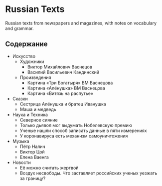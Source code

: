 # Russian Texts

Russian texts from newspapers and magazines, with notes on vocabulary and grammar.

## Содержание

- Искусство
    - Художники
        - Виктор Михайлович Васнецов
        - Василий Васильевич Кандинский
    - Произведения
        - Картина «Три Богатыря» ВМ Васнецова
        - Картина «Алёнушка» ВМ Васнецова
        - Картина «Витязь на распутье»
- Сказки
    - Сестрица Алёнушка и братец Иванушка
    - Маша и медведь
- Наука и Техника
    - Северное сияние
    - Только дьявол мог выдумать Нобелевскую премию
    - Ученые нашли способ записать данные в пяти измерениях
    - У коронавируса есть механизм самоуничтожения
- Музыка
    - Пётр Налич
    - Виктор Цой
    - Елена Ваенга
- Новости
    - Её можно считать жертвой
    - Воздух несвободы. Что заставляет российских ученых уезжать за границу?


